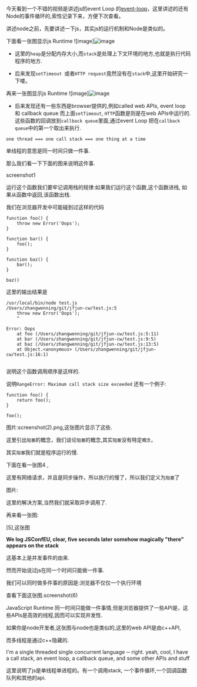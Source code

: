 今天看到一个不错的视频是讲述js的event Loop 的[event-loop](https://2014.jsconf.eu/speakers/philip-roberts-what-the-heck-is-the-event-loop-anyway.html)，这里讲述的还有Node的事件循环的,索性记录下来，方便下次查看。

 讲述node之前，先要讲述一下js，其实js的运行机制和Node是类似的。
 
 下面看一张图显示js Runtime 
 ![image]![image](http://note.youdao.com/share/?id=7637e9c56db179fdfd11197b494157ec&type=note#/)
 
- 这里的`heap`是分配内存大小,而`stack`是处理上下文环境的地方,也就是执行代码程序的地方.
 
- 后来发现`setTimeout `或者`HTTP request`竟然没有在`stack`中,这里开始研究一下喽。
 
 再来一张图显示js Runtime 
 ![image]![image](http://note.youdao.com/share/?id=c8eb31213b8256b134c6f4cecfcbb8f4&type=notebook#/WEBb750ceb228e504bcb2303774e6a994a4)
- 后来发现还有一些东西是browser提供的,例如called web APIs, event loop 和 callback queue
而上面`setTimeout`, `HTTP`函数是则是在web APIs中运行的.这些函数的回调放到`callback queue`里面,通过event Loop 把在`callback queue`中的第一个取出来执行.

`one thread === one call stack === one thing at a time`

单线程的意思是同一时间只做一件事.

那么我们看一下下面的图来说明这件事.

screenshot1

运行这个函数我们要牢记调用栈的规律:如果我们运行这个函数,这个函数进栈,
如果从函数中返回,该函数出栈.

我们在浏览器开发中可能碰到过这样的代码


```
function foo() {
    throw new Error('Oops');
}

function bar() {
    foo();
}

function baz() {
    bar();
}

baz()

```
这里的输出结果是

```
/usr/local/bin/node test.js
/Users/zhangwenning/git/jfjun-cw/test.js:5
    throw new Error('Oops');
    ^

Error: Oops
    at foo (/Users/zhangwenning/git/jfjun-cw/test.js:5:11)
    at bar (/Users/zhangwenning/git/jfjun-cw/test.js:9:5)
    at baz (/Users/zhangwenning/git/jfjun-cw/test.js:13:5)
    at Object.<anonymous> (/Users/zhangwenning/git/jfjun-cw/test.js:16:1)
    
```
说明这个函数调用顺序是这样的.

说明`RangeError: Maximum call stack size exceeded`
还有一个例子:

```
function foo() {
    return foo();
}

foo();
```
图片:screenshot(2).png,这张图片显示了这些.

这里引出`阻塞`的概念，我们谈论`阻塞`的概念,其实`阻塞`没有特定`概念`，

其实`阻塞`我们就是程序运行的慢.

下面在看一张图4 ,

这里有网络请求，并且是同步操作，所以执行的慢了，所以我们定义为`阻塞`了

图片:

这里的解决方案,当然我们就采取异步调用了.

再来看一张图:

[5],这张图

**We log JSConfEU, clear, five seconds later somehow magically "there" appears on the stack**

这基本上是并发事件的由来.

然而开始说过js在同一个时间只能做一件事.

我们可以同时做多件事的原因是:浏览器不仅仅一个执行环境

查看下面这张图.screenshot(6)

JavaScript Runtime 同一时间只能做一件事情,但是浏览器提供了一些API是，这些APIs是高效的线程,因而可以实现并发性.

如果你是node开发者,这张图与node也是类似的,这里的web API是由c++API,

而多线程是通过c++隐藏的.

  
  I'm a single threaded single concurrent language  ‑‑ right. yeah, cool, I have a call stack, an event loop, a callback queue, and some other APIs and stuff
  
  这里说明了js是单线程单进程的。有一个调用stack, 一个事件循环,一个回调函数队列和其他的api.